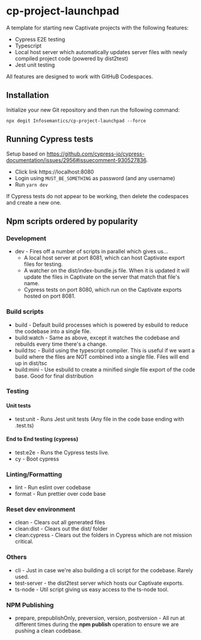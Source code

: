 # cp-project-launchpad

A template for starting new Captivate projects with the following features:

- Cypress E2E testing
- Typescript
- Local host server which automatically updates server files with newly compiled project code (powered by dist2test)
- Jest unit testing

All features are designed to work with GitHuB Codespaces.

## Installation
Initialize your new Git repository and then run the following command:

```
npx degit Infosemantics/cp-project-launchpad --force
```

## Running Cypress tests

Setup based on https://github.com/cypress-io/cypress-documentation/issues/2956#issuecomment-930527836.

- Click link https://localhost:8080
- Login using `MUST_BE_SOMETHING` as password (and any username)
- Run `yarn dev`

If Cypress tests do not appear to be working, then delete the codespaces and create a new one.

## Npm scripts ordered by popularity

### Development

- dev - Fires off a number of scripts in parallel which gives us...
  - A local host server at port 8081, which can host Captivate export files for testing.
  - A watcher on the dist/index-bundle.js file. When it is updated it will update the files in Captivate on the server that match that file's name.
  - Cypress tests on port 8080, which run on the Captivate exports hosted on port 8081.

### Build scripts

- build - Default build processes which is powered by esbuild to reduce the codebase into a single file.
- build:watch - Same as above, except it watches the codebase and rebuilds every time there's a change.
- build:tsc - Build using the typescript compiler. This is useful if we want a build where the files are NOT combined into a single file. Files will end up in dist/tsc
- build:mini - Use esbuild to create a minified single file export of the code base. Good for final distribution

### Testing

#### Unit tests

- test:unit - Runs Jest unit tests (Any file in the code base ending with .test.ts)

#### End to End testing (cypress)

- test:e2e - Runs the Cypress tests live.
- cy - Boot cypress

### Linting/Formatting

- lint - Run eslint over codebase
- format - Run prettier over code base

### Reset dev environment

- clean - Clears out all generated files
- clean:dist - Clears out the dist/ folder
- clean:cypress - Clears out the folders in Cypress which are not mission critical.

### Others

- cli - Just in case we're also building a cli script for the codebase. Rarely used.
- test-server - the dist2test server which hosts our Captivate exports.
- ts-node - Util script giving us easy access to the ts-node tool.

### NPM Publishing

- prepare, prepublishOnly, preversion, version, postversion - All run at different times during the **npm publish** operation to ensure we are pushing a clean codebase.

